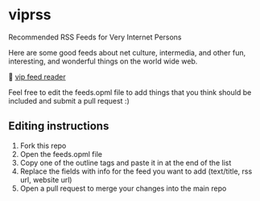 # viprss
Recommended RSS Feeds for Very Internet Persons

Here are some good feeds about net culture, intermedia, and other fun, interesting, and wonderful things on the world wide web. 

:book: [vip feed reader](https://rss.veryinter.net/)

Feel free to edit the feeds.opml file to add things that you think should be included and submit a pull request :&#41;

## Editing instructions
1. Fork this repo
2. Open the feeds.opml file
3. Copy one of the outline tags and paste it in at the end of the list
4. Replace the fields with info for the feed you want to add &#40;text/title, rss url, website url&#41;
5. Open a pull request to merge your changes into the main repo
